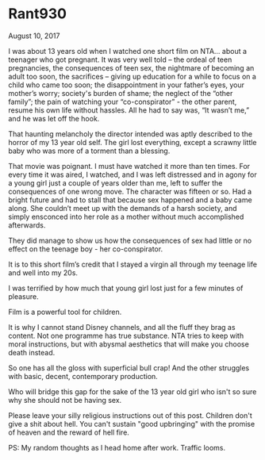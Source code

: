# Rant930


August 10, 2017

I was about 13 years old when I watched one short film on NTA… about a teenager who got pregnant. It was very well told – the ordeal of teen pregnancies, the consequences of teen sex, the nightmare of becoming an adult too soon, the sacrifices – giving up education for a while to focus on a child who came too soon; the disappointment in your father’s eyes, your mother’s worry; society's burden of shame; the neglect of the “other family”; the pain of watching your “co-conspirator” - the other parent, resume his own life without hassles. All he had to say was, “It wasn’t me,” and he was let off the hook. 

That haunting melancholy the director intended was aptly described to the horror of my 13 year old self. The girl lost everything, except a scrawny little baby who was more of a torment than a blessing.

That movie was poignant. I must have watched it more than ten times. For every time it was aired, I watched, and I was left distressed and in agony for a young girl just a couple of years older than me, left to suffer the consequences of one wrong move. The character was fifteen or so. Had a bright future and had to stall that because sex happened and a baby came along.
She couldn’t meet up with the demands of a harsh society, and simply ensconced into her role as a mother without much accomplished afterwards.

They did manage to show us how the consequences of sex had little or no effect on the teenage boy - her co-conspirator.

It is to this short film’s credit that I stayed a virgin all through my teenage life and well into my 20s.

I was terrified by how much that young girl lost just for a few minutes of pleasure.

Film is a powerful tool for children.

It is why I cannot stand Disney channels, and all the fluff they brag as content. Not one programme has true substance. NTA tries to keep with moral instructions, but with abysmal aesthetics that will make you choose death instead.

So one has all the gloss with superficial bull crap! And the other struggles with basic, decent, contemporary production.

Who will bridge this gap for the sake of the 13 year old girl who isn't so sure why she should not be having sex.

Please leave your silly religious instructions out of this post. Children don't give a shit about hell. You can't sustain "good upbringing" with the promise of heaven and the reward of hell fire.

PS: My random thoughts as I head home after work. Traffic looms.